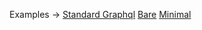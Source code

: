 <p class="ExampleLinks">Examples <span class="ExampleLinksTitleSeparator">-></span> <a href="../../examples/output/standard-graphql">Standard Graphql</a> <span class="ExampleLinksSeparator"></span> <a href="../../examples/preset/bare">Bare</a> <span class="ExampleLinksSeparator"></span> <a href="../../examples/preset/minimal">Minimal</a></p>
